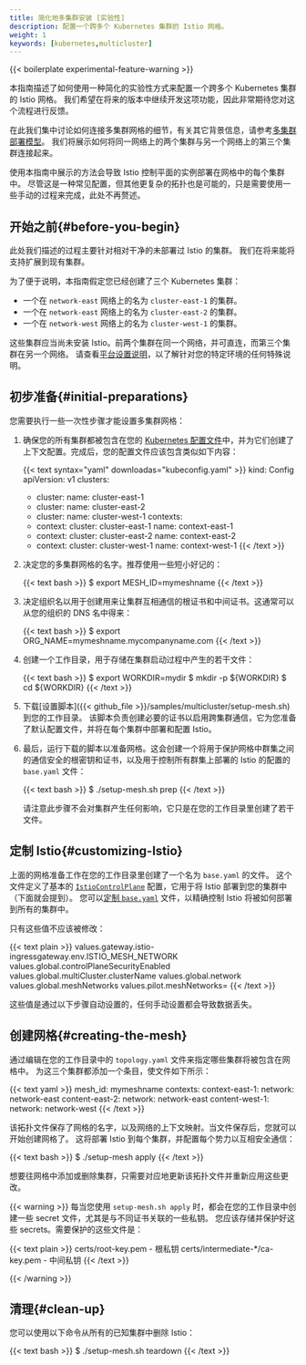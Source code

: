 ```yaml
---
title: 简化地多集群安装 [实验性]
description: 配置一个跨多个 Kubernetes 集群的 Istio 网格。
weight: 1
keywords: [kubernetes,multicluster]
---
```


{{< boilerplate experimental-feature-warning >}}

本指南描述了如何使用一种简化的实验性方式来配置一个跨多个 Kubernetes 集群的 Istio 网格。
我们希望在将来的版本中继续开发这项功能，因此非常期待您对这个流程进行反馈。

在此我们集中讨论如何连接多集群网格的细节，有关其它背景信息，请参考[多集群部署模型](/zh/docs/ops/prep/deployment-models/#multiple-clusters)。
我们将展示如何将同一网络上的两个集群与另一个网络上的第三个集群连接起来。

使用本指南中展示的方法会导致 Istio 控制平面的实例部署在网格中的每个集群中。
尽管这是一种常见配置，但其他更复杂的拓扑也是可能的，只是需要使用一些手动的过程来完成，此处不再赘述。

## 开始之前{#before-you-begin}

此处我们描述的过程主要针对相对干净的未部署过 Istio 的集群。
我们在将来能将支持扩展到现有集群。

为了便于说明，本指南假定您已经创建了三个 Kubernetes 集群：

- 一个在 `network-east` 网络上的名为 `cluster-east-1` 的集群。
- 一个在 `network-east` 网络上的名为 `cluster-east-2` 的集群。
- 一个在 `network-west` 网络上的名为 `cluster-west-1` 的集群。

这些集群应当尚未安装 Istio。前两个集群在同一个网络，并可直连，而第三个集群在另一个网络。
请查看[平台设置说明](/zh/docs/setup/platform-setup)，以了解针对您的特定环境的任何特殊说明。

## 初步准备{#initial-preparations}

您需要执行一些一次性步骤才能设置多集群网格：

1. 确保您的所有集群都被包含在您的 [Kubernetes 配置文件](https://kubernetes.io/docs/tasks/access-application-cluster/configure-access-multiple-clusters/#define-clusters-users-and-contexts)中，并为它们创建了上下文配置。完成后，您的配置文件应该包含类似如下内容：

    {{< text syntax="yaml" downloadas="kubeconfig.yaml" >}}
    kind: Config
    apiVersion: v1
    clusters:
    - cluster:
      name: cluster-east-1
    - cluster:
      name: cluster-east-2
    - cluster:
      name: cluster-west-1
    contexts:
    - context:
        cluster: cluster-east-1
      name: context-east-1
    - context:
        cluster: cluster-east-2
      name: context-east-2
    - context:
        cluster: cluster-west-1
      name: context-west-1
    {{< /text >}}

1. 决定您的多集群网格的名字。推荐使用一些短小好记的：

    {{< text bash >}}
    $ export MESH_ID=mymeshname
    {{< /text >}}

1. 决定组织名以用于创建用来让集群互相通信的根证书和中间证书。这通常可以从您的组织的 DNS 名中得来：

    {{< text bash >}}
    $ export ORG_NAME=mymeshname.mycompanyname.com
    {{< /text >}}

1. 创建一个工作目录，用于存储在集群启动过程中产生的若干文件：

    {{< text bash >}}
    $ export WORKDIR=mydir
    $ mkdir -p ${WORKDIR}
    $ cd ${WORKDIR}
    {{< /text >}}

1. 下载[设置脚本]({{< github_file >}}/samples/multicluster/setup-mesh.sh)到您的工作目录。
该脚本负责创建必要的证书以启用跨集群通信，它为您准备了默认配置文件，并将在每个集群中部署和配置 Istio。

1. 最后，运行下载的脚本以准备网格。这会创建一个将用于保护网格中群集之间的通信安全的根密钥和证书，以及用于控制所有群集上部署的 Istio 的配置的 `base.yaml` 文件：

    {{< text bash >}}
    $ ./setup-mesh.sh prep
    {{< /text >}}

    请注意此步骤不会对集群产生任何影响，它只是在您的工作目录里创建了若干文件。

## 定制 Istio{#customizing-Istio}

上面的网格准备工作在您的工作目录里创建了一个名为 `base.yaml` 的文件。
这个文件定义了基本的 [`IstioControlPlane`](/zh/docs/reference/config/istio.operator.v1alpha12.pb/#IstioControlPlane) 配置，它用于将 Istio 部署到您的集群中（下面就会提到）。
您可以[定制 `base.yaml`](/zh/docs/setup/install/istioctl/#configure-the-feature-or-component-settings) 文件，以精确控制 Istio 将被如何部署到所有的集群中。

只有这些值不应该被修改：

{{< text plain >}}
values.gateway.istio-ingressgateway.env.ISTIO_MESH_NETWORK
values.global.controlPlaneSecurityEnabled
values.global.multiCluster.clusterName
values.global.network
values.global.meshNetworks
values.pilot.meshNetworks=
{{< /text >}}

这些值是通过以下步骤自动设置的，任何手动设置都会导致数据丢失。

## 创建网格{#creating-the-mesh}

通过编辑在您的工作目录中的 `topology.yaml` 文件来指定哪些集群将被包含在网格中。
为这三个集群都添加一个条目，使文件如下所示：

{{< text yaml >}}
mesh_id: mymeshname
contexts:
  context-east-1:
    network: network-east
  content-east-2:
    network: network-east
  content-west-1:
    network: network-west
{{< /text >}}

该拓扑文件保存了网格的名字，以及网络的上下文映射。当文件保存后，您就可以开始创建网格了。
这将部署 Istio 到每个集群，并配置每个势力以互相安全通信：

{{< text bash >}}
$ ./setup-mesh apply
{{< /text >}}

想要往网格中添加或删除集群，只需要对应地更新该拓扑文件并重新应用这些更改。

{{< warning >}}
每当您使用 `setup-mesh.sh apply` 时，都会在您的工作目录中创建一些 secret 文件，尤其是与不同证书关联的一些私钥。
您应该存储并保护好这些 secrets。需要保护的这些文件是：

{{< text plain >}}
certs/root-key.pem - 根私钥
certs/intermediate-*/ca-key.pem - 中间私钥
{{< /text >}}

{{< /warning >}}

## 清理{#clean-up}

您可以使用以下命令从所有的已知集群中删除 Istio：

{{< text bash >}}
$ ./setup-mesh.sh teardown
{{< /text >}}
